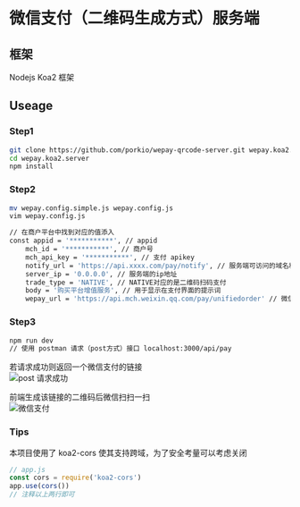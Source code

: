 # 微信支付（二维码生成方式）服务端

## 框架
Nodejs Koa2 框架

## Useage
### Step1  
```sh
git clone https://github.com/porkio/wepay-qrcode-server.git wepay.koa2.server
cd wepay.koa2.server
npm install
```

### Step2
```sh
mv wepay.config.simple.js wepay.config.js
vim wepay.config.js

// 在商户平台中找到对应的值添入
const appid = '***********', // appid
    mch_id = '***********', // 商户号
    mch_api_key = '***********', // 支付 apikey
    notify_url = 'https://api.xxxx.com/pay/notify', // 服务端可访问的域名和接口
    server_ip = '0.0.0.0', // 服务端的ip地址
    trade_type = 'NATIVE', // NATIVE对应的是二维码扫码支付
    body = '购买平台增值服务', // 用于显示在支付界面的提示词
    wepay_url = 'https://api.mch.weixin.qq.com/pay/unifiedorder' // 微信服务端统一下单地址
```

### Step3
```sh
npm run dev
// 使用 postman 请求（post方式）接口 localhost:3000/api/pay
```

若请求成功则返回一个微信支付的链接  
![post 请求成功](https://wlwo.oss-cn-hangzhou.aliyuncs.com/article_images/wepay-qrcode-1620722943830.jpg)  

前端生成该链接的二维码后微信扫扫一扫  
![微信支付](https://wlwo.oss-cn-hangzhou.aliyuncs.com/article_images/wepay-qrcode-1620723282058.jpg)

### Tips
本项目使用了 koa2-cors 使其支持跨域，为了安全考量可以考虑关闭

```js
// app.js
const cors = require('koa2-cors')
app.use(cors())
// 注释以上两行即可
```

